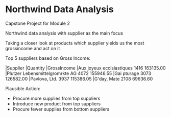 # Northwind Data Analysis
Capstone Project for Module 2

Northwind data analysis with supplier as the main focus

Taking a closer look at products which supplier yields us the most grossincome and act on it

Top 5 suppliers based on Gross Income:

|Supplier			                   |Quantity	  |GrossIncome
	|Aux joyeux ecclsiastiques	        1416		    163135.00
	|Plutzer Lebensmittelgromrkte AG	  4072		    155946.55
	|Gai pturage			                  3073		    126582.00
	|Pavlova, Ltd.			                3937		    115386.05
	|G'day, Mate			                  2108		    69636.60


Plausible Action:
- Procure more supplies from top suppliers
- Introduce new product from top suppliers
- Procure fewer supplies from bottom suppliers
